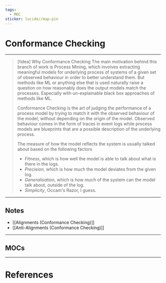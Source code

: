 ```yaml
---
tags:
  - MOC
sticker: lucide//map-pin
---
```

# Conformance Checking
---
>[!idea] Why Conformance Checking
>The main motivation behind this branch of work is Process Mining, which involves extracting meaningful models for underlying process of systems of a given set of observed behaviour in order to better understand them. But methods like ML or anything else that is used naturally raise a question on how reasonably does the output models match the processes. Especially with un-explainable black box approaches of methods like ML.
>
>Conformance Checking is the art of judging the performance of a process model by trying to match it with the observed behaviour of the model, without depending on the origin of the model. Observed behaviour comes in the form of traces in event logs while process models are blueprints that are a possible description of the underlying process.
>
>The measure of how the model reflects the system is usually talked about based on the following factors
>- *Fitness*, which is how well the model is able to talk about what is there in the logs.
>- *Precision*, which is how much the model deviates from the given log.
>- *Generalisation*, which is how much of the system can the model talk about, outside of the log.
>- *Simplicity*, Occam's Razor, I guess.

--- 
## Notes
- [[Alignments (Conformance Checking)]]
- [[Anti-Alignments (Conformance Checking)]]

--- 
## MOCs

---
# References